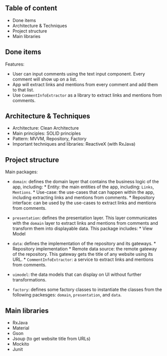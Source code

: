## Table of content
* Done items
* Architecture & Techniques
* Project structure
* Main libraries

## Done items
Features:
* User can input comments using the text input component. Every comment will show up on a list. 
* App will extract links and mentions from every comment and add them to that list.
* Use `CommentInfoExtractor` as a library to extract links and mentions from comments.

## Architecture & Techniques
* Architecture: Clean Architecture
* Main principles: SOLID principles
* Pattern: MVVM, Repository, Factory
* Important techniques and libraries: ReactiveX (with RxJava)

## Project structure
Main packages:
* `domain`: defines the domain layer that contains the business logic of the app, including:
	      * Entity: the main entities of the app, including: `Links`, `Mentions`.
	      * Use-case: the use-cases that can happen within the app, including extracting links and mentions from comments.
	      * Repository interface: can be used by the use-cases to extract links and mentions from comments.

* `presentation`: defines the presentation layer. This layer communicates with the `domain` layer to extract links and mentions from comments and transform them into displayable data. This package includes:
	      * View Model
	
* `data`: defines the implementation of the repository and its gateways.
	      * Repository implementation
	      * Remote data source: the remote gateway of the repository. This gateway gets the title of any website using its URL. 
	      * `CommentInfoExtractor`: a service to extract links and mentions from comments.

* `uimodel`: the data models that can display on UI without further transformations.

* `factory`: defines some factory classes to instantiate the classes from the following packesges: `domain`, `presentation`, and `data`.



## Main libraries
* RxJava
* Material
* Gson
* Jsoup (to get website title from URLs)
* Mockito
* Junit
